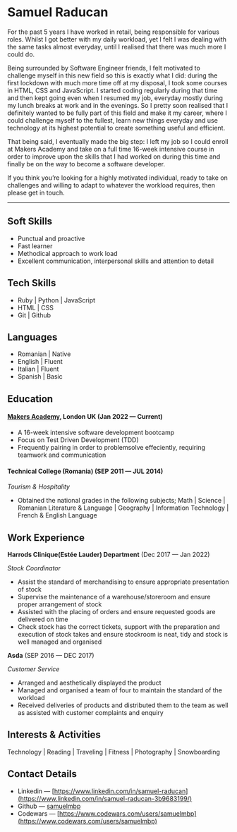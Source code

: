 # Samuel Raducan

For the past 5 years I have worked in retail, being responsible for various roles. 
Whilst I got better with my daily workload, yet I felt I was dealing with the same tasks almost everyday, until I realised that there was much more I could do. 

Being surrounded by Software Engineer friends, I felt motivated to challenge myself in this new field so this is exactly what I did: during the first lockdown with much more time off at my disposal, I took some courses in HTML, CSS and JavaScript. I started coding regularly during that time and then kept going even when I resumed my job, everyday mostly during my lunch breaks at work and in the evenings. So I pretty soon realised that I definitely wanted to be fully part of this field and make it my career, where I could challenge myself to the fullest, learn new things everyday and use technology at its highest potential to create something useful and efficient. 

That being said, I eventually made the big step: I left my job so I could enroll at Makers Academy and take on a full time 16-week intensive course in order to improve upon the skills that I had worked on during this time and finally be on the way to become a software developer.

If you think you’re looking for a highly motivated individual, ready to take on challenges and willing to adapt to whatever the workload requires, then please get in touch. 


- - - - 


## Soft Skills

- Punctual and proactive
- Fast learner
- Methodical approach to work load 
- Excellent communication, interpersonal skills and attention to detail



## Tech Skills

- Ruby | Python | JavaScript
- HTML | CSS
- Git | Github



## Languages

- Romanian | Native
- English | Fluent
- Italian | Fluent
- Spanish | Basic

 

## Education

#### [Makers Academy](https://makers.tech/), London UK (Jan 2022 — Current)

- A 16-week intensive software development bootcamp
- Focus on Test Driven Development (TDD)
- Frequently pairing in order to problemsolve effeciently, requiring teamwork and communication

#### Technical College (Romania) (SEP 2011 — JUL 2014)

_Tourism & Hospitality_

- Obtained the national grades in the following subjects; Math | Science | Romanian Literature & Language | Geography | Information Technology | French & English Language


## Work Experience

**Harrods Clinique(Estée Lauder) Department** (Dec 2017 — Jan 2022)  

_Stock Coordinator_

- Assist the standard of merchandising to ensure appropriate presentation of stock
- Supervise the maintenance of a warehouse/storeroom and ensure proper arrangement of stock
- Assisted with the placing of orders and ensure requested goods are delivered on time
- Check stock has the correct tickets, support with the preparation and execution of stock takes and ensure stockroom is neat, tidy and stock is well managed and organised

**Asda** (SEP 2016 — DEC 2017)

_Customer Service_

- Arranged and aesthetically displayed the product
- Managed and organised a team of four to maintain the standard of the workload
- Received deliveries of products and distributed them to the team as well as assisted with customer complaints and enquiry



## Interests & Activities

Technology | Reading | Traveling | Fitness | Photography | Snowboarding


## Contact Details

- Linkedin — [https://www.linkedin.com/in/samuel-raducan](https://www.linkedin.com/in/samuel-raducan-3b9683199/)
- Github — [samuelmbp](https://github.com/samuelmbp)
- Codewars — [https://www.codewars.com/users/samuelmbp](https://www.codewars.com/users/samuelmbp)